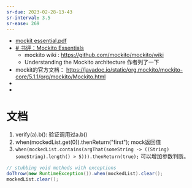 ```yaml
---
sr-due: 2023-02-28-13-43
sr-interval: 3.5
sr-ease: 269
---
```


- [mockit essential.pdf](note/files/mockito%20essentials.pdf)
- [# 书评：Mockito Essentials](https://blog.csdn.net/dnc8371/article/details/106703871) 
	- mockito wiki : https://github.com/mockito/mockito/wiki
	- Understanding the Mockito architecture 作者列了一下
- mockit的官方文档： https://javadoc.io/static/org.mockito/mockito-core/5.1.1/org/mockito/Mockito.html
- 
- 
# 文档
1. verify(a).b(): 验证调用过a.b()
2. when(mockedList.get(0)).thenReturn("first");   mock返回值
3. `when(mockedList.contains(argThat(someString -> ((String) someString).length() > 5))).thenReturn(true);` 可以增加参数判断。
```java
// stubbing void methods with exceptions  
doThrow(new RuntimeException()).when(mockedList).clear();  
mockedList.clear();


```